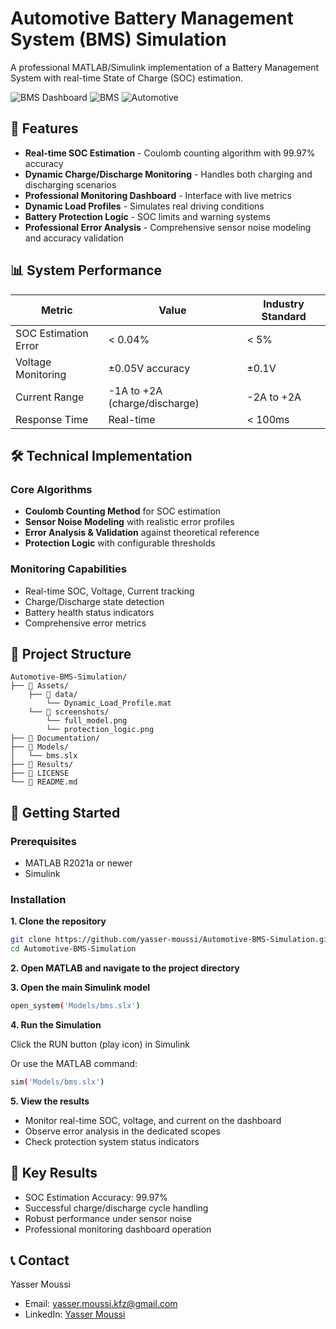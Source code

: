 # Automotive Battery Management System (BMS) Simulation

A professional MATLAB/Simulink implementation of a Battery Management System with real-time State of Charge (SOC) estimation.

![BMS Dashboard](https://img.shields.io/badge/Simulink-R2023a-blue.svg)
![BMS](https://img.shields.io/badge/Battery-Management_System-green.svg)
![Automotive](https://img.shields.io/badge/Automotive-Engineering-orange.svg)

## 🚀 Features

- **Real-time SOC Estimation** - Coulomb counting algorithm with 99.97% accuracy
- **Dynamic Charge/Discharge Monitoring** - Handles both charging and discharging scenarios
- **Professional Monitoring Dashboard** - Interface with live metrics
- **Dynamic Load Profiles** - Simulates real driving conditions
- **Battery Protection Logic** - SOC limits and warning systems
- **Professional Error Analysis** - Comprehensive sensor noise modeling and accuracy validation

## 📊 System Performance

| Metric | Value | Industry Standard |
|--------|-------|-------------------|
| SOC Estimation Error | < 0.04% | < 5% |
| Voltage Monitoring | ±0.05V accuracy | ±0.1V |
| Current Range | -1A to +2A (charge/discharge) | -2A to +2A |
| Response Time | Real-time | < 100ms |

## 🛠️ Technical Implementation

### Core Algorithms
- **Coulomb Counting Method** for SOC estimation
- **Sensor Noise Modeling** with realistic error profiles
- **Error Analysis & Validation** against theoretical reference
- **Protection Logic** with configurable thresholds

### Monitoring Capabilities
- Real-time SOC, Voltage, Current tracking
- Charge/Discharge state detection
- Battery health status indicators
- Comprehensive error metrics

## 📁 Project Structure

```text
Automotive-BMS-Simulation/
├── 📁 Assets/
    ├── 📁 data/
        └── Dynamic_Load_Profile.mat
    └── 📁 screenshots/
        └── full_model.png
        └── protection_logic.png
├── 📁 Documentation/
├── 📁 Models/
│   └── bms.slx
├── 📁 Results/
├── 📄 LICENSE
└── 📄 README.md
```


## 🚦 Getting Started

### Prerequisites
- MATLAB R2021a or newer
- Simulink

### Installation
**1. Clone the repository**
   ```bash
   git clone https://github.com/yasser-moussi/Automotive-BMS-Simulation.git
   cd Automotive-BMS-Simulation
```
**2. Open MATLAB and navigate to the project directory**

**3. Open the main Simulink model**
```bash
open_system('Models/bms.slx')
```

**4. Run the Simulation**

Click the RUN button (play icon) in Simulink

Or use the MATLAB command:
```bash
sim('Models/bms.slx')
```
**5. View the results**

- Monitor real-time SOC, voltage, and current on the dashboard
- Observe error analysis in the dedicated scopes
- Check protection system status indicators

## 🎯 Key Results

- SOC Estimation Accuracy: 99.97%
- Successful charge/discharge cycle handling  
- Robust performance under sensor noise
- Professional monitoring dashboard operation

## 📞 Contact

Yasser Moussi
- Email: yasser.moussi.kfz@gmail.com
- LinkedIn: [Yasser Moussi](https://www.linkedin.com/in/yasser-moussi/)
